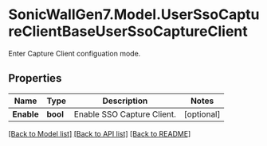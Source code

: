 # SonicWallGen7.Model.UserSsoCaptureClientBaseUserSsoCaptureClient
Enter Capture Client configuation mode.

## Properties

Name | Type | Description | Notes
------------ | ------------- | ------------- | -------------
**Enable** | **bool** | Enable SSO Capture Client. | [optional] 

[[Back to Model list]](../README.md#documentation-for-models) [[Back to API list]](../README.md#documentation-for-api-endpoints) [[Back to README]](../README.md)

